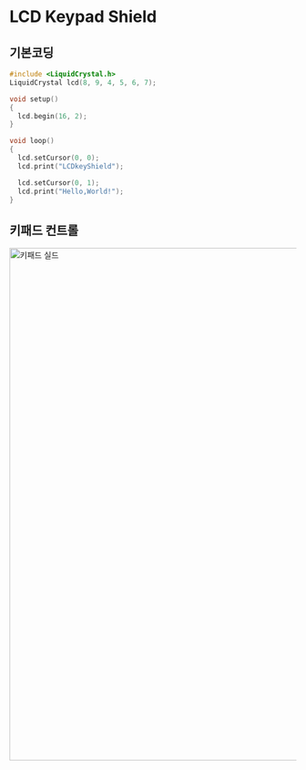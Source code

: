 # LCD Keypad Shield

## 기본코딩
```c
#include <LiquidCrystal.h>
LiquidCrystal lcd(8, 9, 4, 5, 6, 7); 

void setup()
{
  lcd.begin(16, 2);
}

void loop()
{
  lcd.setCursor(0, 0);
  lcd.print("LCDkeyShield");

  lcd.setCursor(0, 1);
  lcd.print("Hello,World!");
}
```

## 키패드 컨트롤

<img src="https://raw.githubusercontent.com/hugoMGSung/study-smarthome/main/images/lcdkeypadshield01.jpg" width="900" alt="키패드 실드">
